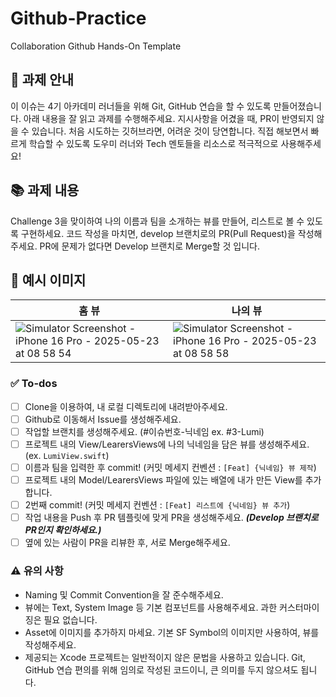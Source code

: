 # Github-Practice
Collaboration Github Hands-On Template

## 🧐 과제 안내
이 이슈는 4기 아카데미 러너들을 위해 Git, GitHub 연습을 할 수 있도록 만들어졌습니다.
아래 내용을 잘 읽고 과제를 수행해주세요. 지시사항을 어겼을 때, PR이 반영되지 않을 수 있습니다.
처음 시도하는 깃허브라면, 어려운 것이 당연합니다. 
직접 해보면서 빠르게 학습할 수 있도록 도우미 러너와 Tech 멘토들을 리소스로 적극적으로 사용해주세요!

## 📚 과제 내용
Challenge 3을 맞이하여 나의 이름과 팀을 소개하는 뷰를 만들어, 리스트로 볼 수 있도록 구현하세요.
코드 작성을 마치면, develop 브랜치로의 PR(Pull Request)을 작성해주세요.
PR에 문제가 없다면 Develop 브랜치로 Merge할 것 입니다.

## 📸 예시 이미지

| 홈 뷰 | 나의 뷰 |
|-------|--------|
| ![Simulator Screenshot - iPhone 16 Pro - 2025-05-23 at 08 58 54](https://github.com/user-attachments/assets/9e8fc6a1-b1c2-455f-92df-4be6cf865bbc) | ![Simulator Screenshot - iPhone 16 Pro - 2025-05-23 at 08 58 58](https://github.com/user-attachments/assets/ebd25b72-be5e-49e1-bb04-98c5349f5930) |



### ✅ To-dos
- [ ] Clone을 이용하여, 내 로컬 디렉토리에 내려받아주세요.
- [ ] Github로 이동해서 Issue를 생성해주세요.
- [ ] 작업할 브랜치를 생성해주세요. (#이슈번호-닉네임 ex. #3-Lumi)
- [ ] 프로젝트 내의 View/LearersViews에 나의 닉네임을 담은 뷰를 생성해주세요. (ex. `LumiView.swift`)
- [ ] 이름과 팀을 입력한 후 commit! (커밋 메세지 컨벤션 : `[Feat] {닉네임} 뷰 제작`)
- [ ] 프로젝트 내의 Model/LearersViews 파일에 있는 배열에 내가 만든 View를 추가합니다.
- [ ] 2번째 commit! (커밋 메세지 컨벤션 : `[Feat] 리스트에 {닉네임} 뷰 추가`)
- [ ] 작업 내용을 Push 후 PR 템플릿에 맞게 PR을 생성해주세요. **_(Develop 브랜치로 PR인지 확인하세요.)_**
- [ ] 옆에 있는 사람이 PR을 리뷰한 후, 서로 Merge해주세요.

### ⚠️ 유의 사항
- Naming 및 Commit Convention을 잘 준수해주세요.
- 뷰에는 Text, System Image 등 기본 컴포넌트를 사용해주세요. 과한 커스터마이징은 필요 없습니다.
- Asset에 이미지를 추가하지 마세요. 기본 SF Symbol의 이미지만 사용하여, 뷰를 작성해주세요.
- 제공되는 Xcode 프로젝트는 일반적이지 않은 문법을 사용하고 있습니다. Git, GitHub 연습 편의를 위해 임의로 작성된 코드이니, 큰 의미를 두지 않으셔도 됩니다.
